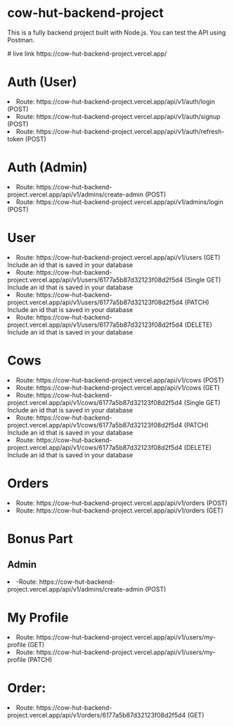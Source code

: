 # cow-hut-backend-project
<p>This is a fully backend project built with Node.js. You can test the API using Postman.</p>
# live link
https://cow-hut-backend-project.vercel.app/

# Auth (User)
<li>Route: https://cow-hut-backend-project.vercel.app/api/v1/auth/login (POST) </li>
<li>Route: https://cow-hut-backend-project.vercel.app/api/v1/auth/signup (POST)</li>
<li>Route: https://cow-hut-backend-project.vercel.app/api/v1/auth/refresh-token (POST)</li>

# Auth (Admin)
<li>Route: https://cow-hut-backend-project.vercel.app/api/v1/admins/create-admin (POST)</li>
<li>Route: https://cow-hut-backend-project.vercel.app/api/v1/admins/login (POST)</li>

# User
<li>Route: https://cow-hut-backend-project.vercel.app/api/v1/users (GET) Include an id that is saved in your database</li>
<li>Route: https://cow-hut-backend-project.vercel.app/api/v1/users/6177a5b87d32123f08d2f5d4 (Single GET) Include an id that is saved in your database</li>
<li>Route: https://cow-hut-backend-project.vercel.app/api/v1/users/6177a5b87d32123f08d2f5d4 (PATCH) Include an id that is saved in your database</li>
<li>Route: https://cow-hut-backend-project.vercel.app/api/v1/users/6177a5b87d32123f08d2f5d4 (DELETE) Include an id that is saved in your database</li>

# Cows
<li>Route: https://cow-hut-backend-project.vercel.app/api/v1/cows (POST)
<li>Route: https://cow-hut-backend-project.vercel.app/api/v1/cows (GET)
<li>Route: https://cow-hut-backend-project.vercel.app/api/v1/cows/6177a5b87d32123f08d2f5d4 (Single GET) Include an id that is saved in your database</li>
<li>Route: https://cow-hut-backend-project.vercel.app/api/v1/cows/6177a5b87d32123f08d2f5d4 (PATCH) Include an id that is saved in your database</li>
<li>Route: https://cow-hut-backend-project.vercel.app/api/v1/cows/6177a5b87d32123f08d2f5d4 (DELETE) Include an id that is saved in your database</li>

# Orders
<li>Route: https://cow-hut-backend-project.vercel.app/api/v1/orders (POST)</li>
<li>Route: https://cow-hut-backend-project.vercel.app/api/v1/orders (GET)</li>


# Bonus Part
## Admin
<li>-Route: https://cow-hut-backend-project.vercel.app/api/v1/admins/create-admin (POST)</li>

# My Profile
<li>Route: https://cow-hut-backend-project.vercel.app/api/v1/users/my-profile (GET)</li>
<li>Route: https://cow-hut-backend-project.vercel.app/api/v1/users/my-profile (PATCH)</li>

# Order:
<li>Route: https://cow-hut-backend-project.vercel.app/api/v1/orders/6177a5b87d32123f08d2f5d4 (GET)</li>
